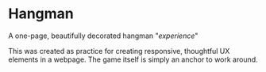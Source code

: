 # Hangman
A one-page, beautifully decorated hangman "*experience*" 

This was created as practice for creating responsive, thoughtful UX elements in a webpage. The game itself is simply an anchor to work around.
